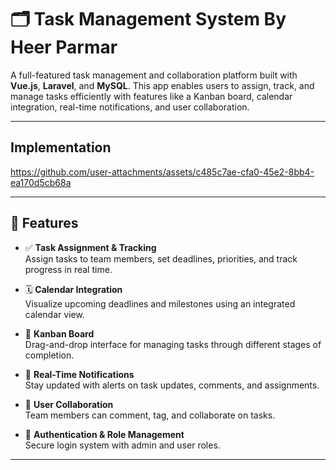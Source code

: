 # 🗂️ Task Management System By Heer Parmar

A full-featured task management and collaboration platform built with **Vue.js**, **Laravel**, and **MySQL**. This app enables users to assign, track, and manage tasks efficiently with features like a Kanban board, calendar integration, real-time notifications, and user collaboration.

---

## Implementation

https://github.com/user-attachments/assets/c485c7ae-cfa0-45e2-8bb4-ea170d5cb68a

---

## 🚀 Features

- ✅ **Task Assignment & Tracking**  
  Assign tasks to team members, set deadlines, priorities, and track progress in real time.

- 🗓️ **Calendar Integration**  
  Visualize upcoming deadlines and milestones using an integrated calendar view.

- 🧩 **Kanban Board**  
  Drag-and-drop interface for managing tasks through different stages of completion.

- 🔔 **Real-Time Notifications**  
  Stay updated with alerts on task updates, comments, and assignments.

- 👥 **User Collaboration**  
  Team members can comment, tag, and collaborate on tasks.

- 🔐 **Authentication & Role Management**  
  Secure login system with admin and user roles.

---
